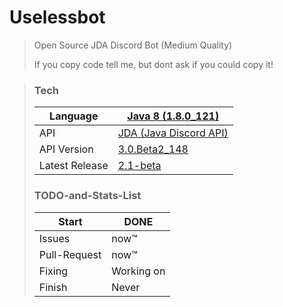 # Uselessbot
>Open Source JDA Discord Bot (Medium Quality)
>
>If you copy code tell me, but dont ask if you could copy it!


>### Tech
> | Language | [Java 8 (1.8.0_121)][Java] |
> |   ---   |  -----  |
> | API | [JDA (Java Discord API)][JDA]|
> | API Version | [3.0.Beta2_148][Version] |
> | Latest Release | [2.1-beta][rel] |
>
> ### TODO-and-Stats-List
> | Start   |  DONE   |
> |   ---   |  -----  |
> | Issues  | now™ |
> | Pull-Request | now™ |
> | Fixing  | Working on |
> | Finish  |  Never  |

[Java]: <https://Java.com>
[JDA]: <http://home.dv8tion.net:8080/job/JDA/>
[Version]: <http://home.dv8tion.net:8080/job/JDA/148/>
[rel]: <https://github.com/Sanduhr32/Uselessbot/releases>
